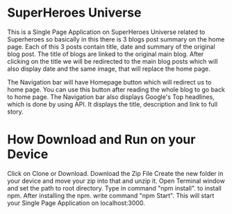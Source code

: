 # SuperHeroes Universe

This is a Single Page Application on SuperHeroes Universe related to Superheroes so basically in this there is 3 blogs post summary on the home page. Each of this 3 posts contain title, date and summary of the original blog post. The title of blogs are linked to the original main blog. After clicking on the title we will be redirected to the main blog posts which will also display date and the same image, that will replace the home page.

The Navigation bar will have Homepage button which will redirect us to home page. You can use this button after reading the whole blog to go back to home page. The Navigation bar also displays Google's Top headlines, which is done by using API. It displays the title, description and link to full story.

# How Download and Run on your Device

Click on Clone or Download.
Download the Zip File
Create the new folder in your device and move your zip into that and unzip it.
Open Terminal window and set the path to root directory.
Type in command "npm install". to install npm.
After installing the npm. write command "npm Start".
This will start your Single Page Application on localhost:3000.
